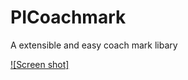 # PICoachmark
A extensible and easy coach mark libary

[![Screen shot]](http://youtu.be/vzXaTqgX014)
